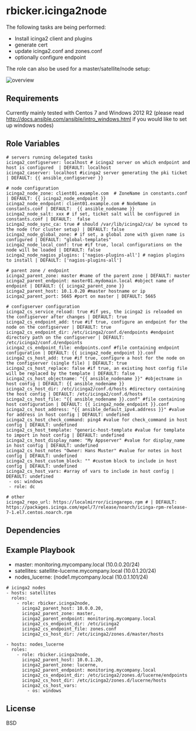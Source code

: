 rbicker.icinga2node
===================

The following tasks are being performed:
* Install icinga2 client and plugins
* generate cert
* update icinga2.conf and zones.conf
* optionally configure endpoint

The role can also be used for a master/satellite/node setup:

![overview](https://raw.githubusercontent.com/rbicker/ansible-icinga2node/master/doc/overview.png)


Requirements
------------

Currently mainly tested with Centos 7 and Windows 2012 R2 (please read http://docs.ansible.com/ansible/intro_windows.html if you would like to set up windows nodes)

Role Variables
--------------
```
# servers running delegated tasks
icinga2_configserver: localhost # icinga2 server on which endpoint and host is configured  | DEFAULT: localhost
icinga2_caserver: localhost #icinga2 server generating the pki ticket | DEFAULT: {{ ansible_configserver }}

# node configuration
icinga2_node_zone: client01.example.com  # ZoneName in constants.conf | DEFAULT: {{ icinga2_node_endpoint }}
icinga2_node_endpoint: client01.example.com # NodeName in constants.conf | DEFAULT:  {{ ansible_nodename }}
icinga2_node_salt: xxx # if set, ticket salt will be configured in constants.conf | DEFAULT:  false
icinga2_node_sync_ca: true # should /var/lib/icinga2/ca/ be synced to the node (for cluster setup) | DEFAULT: false
icinga2_node_global_zone: # if set, a global zone with given name is configured | DEFAULT: "global-templates"
icinga2_node_local_conf: true #if true, local configurations on the node will be loaded | DEFAULT: false
icinga2_node_nagios_plugins: ['nagios-plugins-all'] # nagios plugins to install | DEFAULT: ['nagios-plugins-all']

# parent zone / endpoint
icinga2_parent_zone: master #name of the parent zone | DEFAULT: master
icinga2_parent_endpoint: master01.mydomain.local #object name of endpoint | DEFAULT: {{ icinga2_parent_zone }}
icinga2_parent_host: 10.1.0.20 #master hostname or ip
icinga2_parent_port: 5665 #port on master | DEFAULT: 5665

# configserver configuration
icinga2_cs_service_reload: true #if yes, the icinga2 is reloaded on the configserver after changes | DEFAULT: true
icinga2_cs_endpoint_add: true #if true, configure an endpoint for the node on the configserver | DEFAULT: true
icinga2_cs_endpoint_dir: /etc/icinga2/conf.d/endpoints #endpoint directory path on the configserver | DEFAULT: /etc/icinga2/conf.d/endpoints
icinga2_cs_endpoint_file: endpoints.conf #file containing endpoint configuration | DEFAULT: {{ icinga2_node_endpoint }}.conf
icinga2_cs_host_add: true #if true, configure a host for the node on the configserver (single file) | DEFAULT: true
icinga2_cs_host_replace: false #if true, an existing host config file will be replaced by the template | DEFAULT: false
icinga2_cs_host_objectname: "{{ ansible_nodename }}" #objectname in host config | DEFAULT: {{ ansible_nodename }}
icinga2_cs_host_dir: /etc/icinga2/conf.d/hosts #directory containing the host config | DEFAULT: /etc/icinga2/conf.d/hosts
icinga2_cs_host_file: "{{ ansible_nodename }}.conf" #file containing host configuration | DEFAULT: {{ icinga2_node_endpoint }}.conf
icinga2_cs_host_address: "{{ ansible_default_ipv4.address }}" #value for address in host config | DEFAULT: undefined
icinga2_cs_host_check_command: ping4 #value for check_command in host config | DEFAULT: undefined
icinga2_cs_host_template: "generic-host-template #value for template to import in host config | DEFAULT: undefined
icinga2_cs_host_display_name: "My Appserver" #value for display_name in host config | DEFAULT: undefined
icinga2_cs_host_notes "Owner: Hans Muster" #value for notes in host config | DEFAULT: undefined
icinga2_cs_host_custom_block: "" #custom block to include in host config | DEFAULT: undefined
icinga2_cs_host_vars: #array of vars to include in host config | DEFAULT: undefined
 - os: windows
 - role: dc

# other
icinga2_repo_url: https://localmirror/icingarepo.rpm # | DEFAULT: https://packages.icinga.com/epel/7/release/noarch/icinga-rpm-release-7-1.el7.centos.noarch.rpm
```

Dependencies
------------


Example Playbook
----------------

* master: monitoring.mycompany.local (10.0.0.20/24)
* satellites: satellite-lucerne.mycompany.local (10.0.1.20/24)
* nodes\_lucerne: (node1.mycompany.local (10.0.1.101/24)

```
# icinga2 nodes
- hosts: satellites
  roles:
    - role: rbicker.icinga2node, 
      icinga2_parent_host: 10.0.0.20, 
      icinga2_parent_zone: master, 
      icinga2_parent_endpoint: monitoring.mycompany.local
      icinga2_cs_endpoint_dir: /etc/icinga2
      icinga2_cs_endpoint_file: zones.conf
      icinga2_cs_host_dir: /etc/icinga2/zones.d/master/hosts

- hosts: nodes_lucerne
  roles:
    - role: rbicker.icinga2node,
      icinga2_parent_host: 10.0.1.20,
      icinga2_parent_zone: lucerne,
      icinga2_parent_endpoint: monitoring.mycompany.local
      icinga2_cs_endpoint_dir: /etc/icinga2/zones.d/lucerne/endpoints
      icinga2_cs_host_dir: /etc/icinga2/zones.d/lucerne/hosts
      icinga2_cs_host_vars: 
        - os: windows
```

License
-------

BSD
